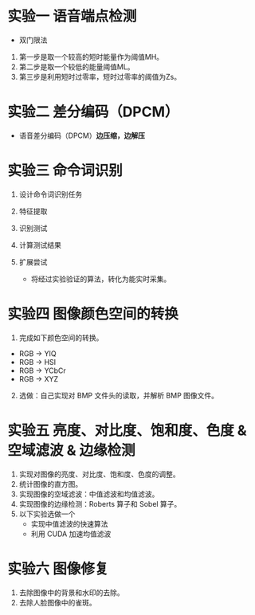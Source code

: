 # 实验一 语音端点检测

* 双门限法

 1. 第一步是取一个较高的短时能量作为阈值MH。
 2. 第二步是取一个较低的能量阈值ML。
 3. 第三步是利用短时过零率，短时过零率的阈值为Zs。
 
# 实验二 差分编码（DPCM）

* 语音差分编码（DPCM）**边压缩，边解压**

# 实验三 命令词识别

 1. 设计命令词识别任务

 2. 特征提取

 3. 识别测试

 4. 计算测试结果

 5. 扩展尝试
	* 将经过实验验证的算法，转化为能实时采集。

# 实验四 图像颜色空间的转换

1. 完成如下颜色空间的转换。

* RGB -> YIQ 
* RGB -> HSI 
* RGB -> YCbCr 
* RGB -> XYZ 

2. 选做：自己实现对 BMP 文件头的读取，并解析 BMP 图像文件。

# 实验五 亮度、对比度、饱和度、色度 & 空域滤波 & 边缘检测

 1. 实现对图像的亮度、对比度、饱和度、色度的调整。 
 2. 统计图像的直方图。
 3. 实现图像的空域滤波：中值滤波和均值滤波。
 4. 实现图像的边缘检测：Roberts 算子和 Sobel 算子。
 5. 以下实验选做一个 
	* 实现中值滤波的快速算法 
	* 利用 CUDA 加速均值滤波

# 实验六 图像修复

 1. 去除图像中的背景和水印的去除。 
 2. 去除人脸图像中的雀斑。
